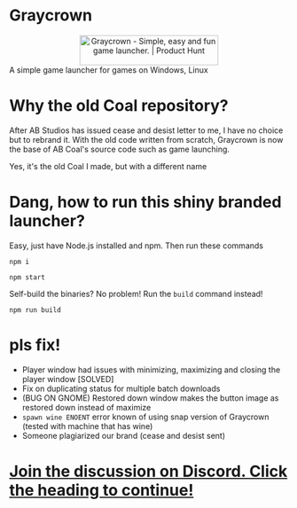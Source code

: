 # Graycrown
<div style="text-align: center;">
<a href="https://www.producthunt.com/posts/graycrown?utm_source=badge-featured&utm_medium=badge&utm_souce=badge-graycrown" target="_blank"><img src="https://api.producthunt.com/widgets/embed-image/v1/featured.svg?post_id=363490&theme=dark" alt="Graycrown - Simple&#0044;&#0032;easy&#0032;and&#0032;fun&#0032;game&#0032;launcher&#0046; | Product Hunt" style="width: 250px; height: 54px;" width="250" height="54" /></a>
</div>
A simple game launcher for games on Windows, Linux

# Why the old Coal repository?
After AB Studios has issued cease and desist letter to me, I have no choice but to rebrand it. With the old code written from scratch, Graycrown is now the base of AB Coal's source code such as game launching.

Yes, it's the old Coal I made, but with a different name

# Dang, how to run this shiny branded launcher?
Easy, just have Node.js installed and npm.
Then run these commands
```
npm i
```
```
npm start
```
Self-build the binaries? No problem! Run the `build` command instead!
```
npm run build
```
# pls fix!
- Player window had issues with minimizing, maximizing and closing the player window [SOLVED]
- Fix on duplicating status for multiple batch downloads
- (BUG ON GNOME) Restored down window makes the button image as restored down instead of maximize
- `spawn wine ENOENT` error known of using snap version of Graycrown (tested with machine that has wine)
- Someone plagiarized our brand (cease and desist sent)

# [Join the discussion on Discord. Click the heading to continue!](https://discord.gg/3ujWSgkawv)
